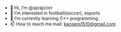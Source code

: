 - 👋 Hi, I’m @sprajciorr
- 👀 I’m interested in football(soccer), esports
- 🌱 I’m currently learning C++ programming
- 📫 How to reach me mail: kacpero1510@gmail.com

<!---
sprajciorr/sprajciorr is a ✨ special ✨ repository because its `README.md` (this file) appears on your GitHub profile.
You can click the Preview link to take a look at your changes.
--->
